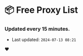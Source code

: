 # :package: Free Proxy List
### Updated every 15 minutes.

- Last updated: `2024-07-13 08:21`

:heart:
